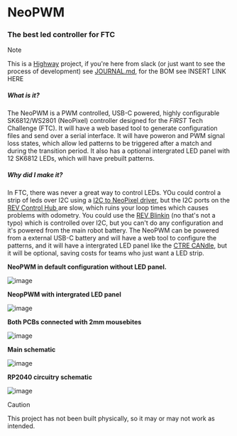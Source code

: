 # NeoPWM
### The best led controller for FTC
> [!NOTE]
> This is a [Highway](https://highway.hackclub.com) project, if you're here from slack (or just want to see the process of development) see [JOURNAL.md](https://github.com/PythonAtSea/NeoPWM/blob/main/JOURNAL.md), for the BOM see INSERT LINK HERE

##### What is it?
The NeoPWM is a PWM controlled, USB-C powered, highly configurable SK6812/WS2801 (NeoPixel) controller designed for the _FIRST_ Tech Challenge (FTC). It will have a web based tool to generate configuration files and send over a serial interface. It will have poweron and PWM signal loss states, which allow led patterns to be triggered after a match and during the transition period. It also has a optional intergrated LED panel with 12 SK6812 LEDs, which will have prebuilt patterns. 
##### Why did I make it?
In FTC, there was never a great way to control LEDs. YOu could control a strip of leds over I2C using a [I2C to NeoPixel driver](https://www.adafruit.com/product/5766), but the I2C ports on the [REV Control Hub ](https://www.revrobotics.com/rev-31-1595/) are slow, which ruins your loop times which causes problems with odometry. You could use the [REV Blinkin](https://www.revrobotics.com/rev-11-1105/)
 (no that's not a typo) which is controlled over I2C, but you can't do any configuration and it's powered from the main robot battery. The NeoPWM can be powered from a external USB-C battery and will have a web tool to configure the patterns, and it will have a intergrated LED panel like the [CTRE CANdle](https://store.ctr-electronics.com/products/candle), but it will be optional, saving costs for teams who just want a LED strip.
 
**NeoPWM in default configuration without LED panel.**

![image](https://github.com/user-attachments/assets/02de5055-ee8a-48e3-bc93-0edae5d21c3f)

**NeopPWM with intergrated LED panel**

![image](https://github.com/user-attachments/assets/fbd9ea74-4b09-47cd-ba83-390263514754)

**Both PCBs connected with 2mm mousebites**

![image](https://github.com/user-attachments/assets/01e59cb3-def7-4b32-93c8-bb38d14880ce)

**Main schematic**

![image](https://github.com/user-attachments/assets/7c027ed0-51b9-41ee-92bd-1e93dc6bed1c)

**RP2040 circuitry schematic**

![image](https://github.com/user-attachments/assets/50e62bd0-ee1c-43a4-a82c-1fd83d5b0bb9)

> [!CAUTION]
> This project has not been built physically, so it may or may not work as intended.
